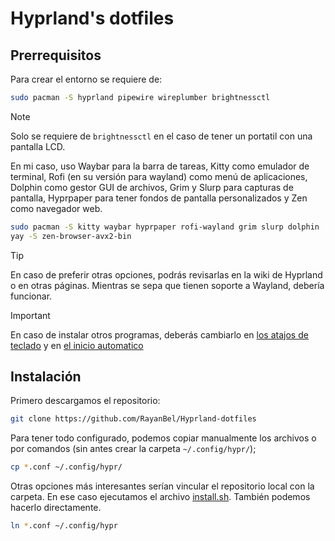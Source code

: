 # Hyprland's dotfiles
## Prerrequisitos
Para crear el entorno se requiere de:
```bash
sudo pacman -S hyprland pipewire wireplumber brightnessctl
```
> [!NOTE]
> Solo se requiere de `brightnessctl` en el caso de tener un portatil con una pantalla LCD.

En mi caso, uso Waybar para la barra de tareas, Kitty como emulador de terminal, Rofi (en su versión para wayland) como menú de aplicaciones, Dolphin como gestor GUI de archivos, Grim y Slurp para capturas de pantalla, Hyprpaper para tener fondos de pantalla personalizados y Zen como navegador web.
```bash
sudo pacman -S kitty waybar hyprpaper rofi-wayland grim slurp dolphin
yay -S zen-browser-avx2-bin
```
> [!TIP]
> En caso de preferir otras opciones, podrás revisarlas en la wiki de Hyprland o en otras páginas. Mientras se sepa que tienen soporte a Wayland, debería funcionar.

> [!IMPORTANT]
> En caso de instalar otros programas, deberás cambiarlo en [los atajos de teclado](shortcuts.conf) y en [el inicio automatico](autostart.conf)

## Instalación
Primero descargamos el repositorio:
```bash
git clone https://github.com/RayanBel/Hyprland-dotfiles
```
Para tener todo configurado, podemos copiar manualmente los archivos o por comandos (sin antes crear la carpeta `~/.config/hypr/`);
```bash
cp *.conf ~/.config/hypr/
```
Otras opciones más interesantes serían vincular el repositorio local con la carpeta. En ese caso ejecutamos el archivo [install.sh](install.sh). También podemos hacerlo directamente.
```bash
ln *.conf ~/.config/hypr
```